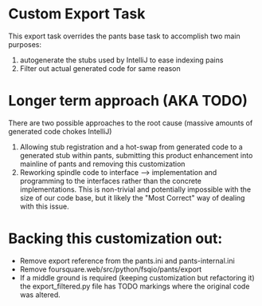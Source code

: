 # Custom Export Task
This export task overrides the pants base task to accomplish two main purposes:
1. autogenerate the stubs used by IntelliJ to ease indexing pains
1. Filter out actual generated code for same reason

# Longer term approach (AKA TODO)
There are two possible approaches to the root cause (massive amounts of generated code chokes IntelliJ)
1. Allowing stub registration and a hot-swap from generated code to a generated stub within pants, submitting this product enhancement into mainline of pants and removing this customization
1. Reworking spindle code to interface --> implementation and programming to the interfaces rather than the concrete implementations. This is non-trivial and potentially impossible with the size of our code base, but it likely the "Most Correct" way of dealing with this issue. 

# Backing this customization out:
* Remove export reference from the pants.ini and pants-internal.ini
* Remove foursquare.web/src/python/fsqio/pants/export
* If a middle ground is required (keeping customization but refactoring it) the export_filtered.py file has TODO markings where the original code was altered. 

